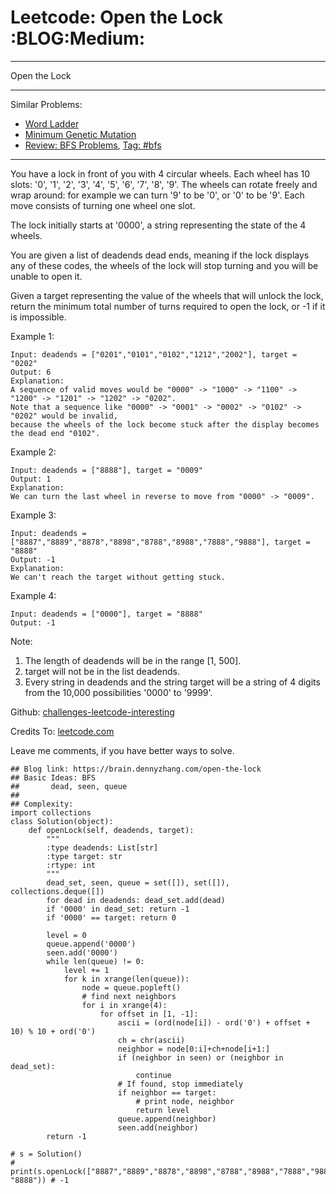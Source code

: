 # Leetcode: Open the Lock     :BLOG:Medium:


---

Open the Lock  

---

Similar Problems:  
-   [Word Ladder](https://brain.dennyzhang.com/word-ladder)
-   [Minimum Genetic Mutation](https://brain.dennyzhang.com/minimum-genetic-mutation)
-   [Review: BFS Problems](https://brain.dennyzhang.com/review-bfs), [Tag: #bfs](https://brain.dennyzhang.com/tag/bfs)

---

You have a lock in front of you with 4 circular wheels. Each wheel has 10 slots: '0', '1', '2', '3', '4', '5', '6', '7', '8', '9'. The wheels can rotate freely and wrap around: for example we can turn '9' to be '0', or '0' to be '9'. Each move consists of turning one wheel one slot.  

The lock initially starts at '0000', a string representing the state of the 4 wheels.  

You are given a list of deadends dead ends, meaning if the lock displays any of these codes, the wheels of the lock will stop turning and you will be unable to open it.  

Given a target representing the value of the wheels that will unlock the lock, return the minimum total number of turns required to open the lock, or -1 if it is impossible.  

Example 1:  

    Input: deadends = ["0201","0101","0102","1212","2002"], target = "0202"
    Output: 6
    Explanation:
    A sequence of valid moves would be "0000" -> "1000" -> "1100" -> "1200" -> "1201" -> "1202" -> "0202".
    Note that a sequence like "0000" -> "0001" -> "0002" -> "0102" -> "0202" would be invalid,
    because the wheels of the lock become stuck after the display becomes the dead end "0102".

Example 2:  

    Input: deadends = ["8888"], target = "0009"
    Output: 1
    Explanation:
    We can turn the last wheel in reverse to move from "0000" -> "0009".

Example 3:  

    Input: deadends = ["8887","8889","8878","8898","8788","8988","7888","9888"], target = "8888"
    Output: -1
    Explanation:
    We can't reach the target without getting stuck.

Example 4:  

    Input: deadends = ["0000"], target = "8888"
    Output: -1

Note:  
1.  The length of deadends will be in the range [1, 500].
2.  target will not be in the list deadends.
3.  Every string in deadends and the string target will be a string of 4 digits from the 10,000 possibilities '0000' to '9999'.

Github: [challenges-leetcode-interesting](https://github.com/DennyZhang/challenges-leetcode-interesting/tree/master/open-the-lock)  

Credits To: [leetcode.com](https://leetcode.com/problems/open-the-lock/description/)  

Leave me comments, if you have better ways to solve.  

    ## Blog link: https://brain.dennyzhang.com/open-the-lock
    ## Basic Ideas: BFS
    ##       dead, seen, queue
    ##
    ## Complexity:
    import collections
    class Solution(object):
        def openLock(self, deadends, target):
            """
            :type deadends: List[str]
            :type target: str
            :rtype: int
            """
            dead_set, seen, queue = set([]), set([]), collections.deque([])
            for dead in deadends: dead_set.add(dead)
            if '0000' in dead_set: return -1
            if '0000' == target: return 0
    
            level = 0
            queue.append('0000')
            seen.add('0000')
            while len(queue) != 0:
                level += 1
                for k in xrange(len(queue)):
                    node = queue.popleft()
                    # find next neighbors
                    for i in xrange(4):
                        for offset in [1, -1]:
                            ascii = (ord(node[i]) - ord('0') + offset + 10) % 10 + ord('0')
                            ch = chr(ascii)
                            neighbor = node[0:i]+ch+node[i+1:]
                            if (neighbor in seen) or (neighbor in dead_set):
                                continue
                            # If found, stop immediately
                            if neighbor == target:
                                # print node, neighbor
                                return level
                            queue.append(neighbor)
                            seen.add(neighbor)
            return -1
    
    # s = Solution()
    # print(s.openLock(["8887","8889","8878","8898","8788","8988","7888","9888"], "8888")) # -1